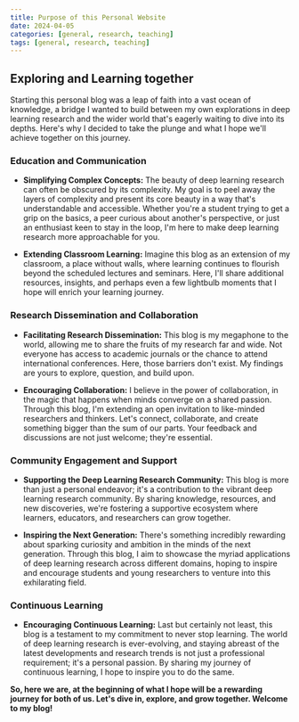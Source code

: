 ```yaml
---
title: Purpose of this Personal Website
date: 2024-04-05
categories: [general, research, teaching]
tags: [general, research, teaching]
---
```


## Exploring and Learning together

Starting this personal blog was a leap of faith into a vast ocean of knowledge, a bridge I wanted to build between my own explorations in deep learning research and the wider world that's eagerly waiting to dive into its depths. Here's why I decided to take the plunge and what I hope we'll achieve together on this journey.

### Education and Communication

- **Simplifying Complex Concepts:** The beauty of deep learning research can often be obscured by its complexity. My goal is to peel away the layers of complexity and present its core beauty in a way that's understandable and accessible. Whether you're a student trying to get a grip on the basics, a peer curious about another's perspective, or just an enthusiast keen to stay in the loop, I'm here to make deep learning research more approachable for you.

- **Extending Classroom Learning:** Imagine this blog as an extension of my classroom, a place without walls, where learning continues to flourish beyond the scheduled lectures and seminars. Here, I'll share additional resources, insights, and perhaps even a few lightbulb moments that I hope will enrich your learning journey.

### Research Dissemination and Collaboration

- **Facilitating Research Dissemination:** This blog is my megaphone to the world, allowing me to share the fruits of my research far and wide. Not everyone has access to academic journals or the chance to attend international conferences. Here, those barriers don't exist. My findings are yours to explore, question, and build upon.

- **Encouraging Collaboration:** I believe in the power of collaboration, in the magic that happens when minds converge on a shared passion. Through this blog, I'm extending an open invitation to like-minded researchers and thinkers. Let's connect, collaborate, and create something bigger than the sum of our parts. Your feedback and discussions are not just welcome; they're essential.

### Community Engagement and Support

- **Supporting the Deep Learning Research Community:** This blog is more than just a personal endeavor; it's a contribution to the vibrant deep learning research community. By sharing knowledge, resources, and new discoveries, we're fostering a supportive ecosystem where learners, educators, and researchers can grow together.

- **Inspiring the Next Generation:** There's something incredibly rewarding about sparking curiosity and ambition in the minds of the next generation. Through this blog, I aim to showcase the myriad applications of deep learning research across different domains, hoping to inspire and encourage students and young researchers to venture into this exhilarating field.

### Continuous Learning

- **Encouraging Continuous Learning:** Last but certainly not least, this blog is a testament to my commitment to never stop learning. The world of deep learning research is ever-evolving, and staying abreast of the latest developments and research trends is not just a professional requirement; it's a personal passion. By sharing my journey of continuous learning, I hope to inspire you to do the same.

**So, here we are, at the beginning of what I hope will be a rewarding journey for both of us. Let's dive in, explore, and grow together. Welcome to my blog!**